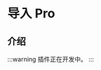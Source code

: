 # 导入 Pro

<PluginInfo commercial="true" name="action-import-pro"></PluginInfo>

## 介绍

:::warning
插件正在开发中。
:::